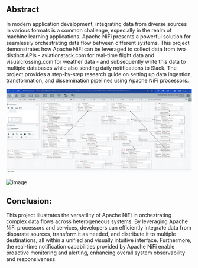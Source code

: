 ## Abstract ##
In modern application development, integrating data from diverse sources in various formats is a common challenge, especially in the realm of machine learning applications. 
Apache NiFi presents a powerful solution for seamlessly orchestrating data flow between different systems. This project demonstrates how Apache NiFi can be leveraged to 
collect data from two distinct APIs - aviationstack.com for real-time flight data and visualcrossing.com for weather data - and subsequently write this data to multiple 
databases while also sending daily notifications to Slack. The project provides a step-by-step research guide on setting up data ingestion, transformation, and dissemination 
pipelines using Apache NiFi processors.

![image](/assets/img/NIFIFLOW.png)

![image](https://github.com/chatkausik/chatkausik.github.io/tree/master/assets/img/slack.png)

## Conclusion: ##
This project illustrates the versatility of Apache NiFi in orchestrating complex data flows across heterogeneous systems. 
By leveraging Apache NiFi processors and services, developers can efficiently integrate data from disparate sources, transform 
it as needed, and distribute it to multiple destinations, all within a unified and visually intuitive interface. Furthermore,
the real-time notification capabilities provided by Apache NiFi enable proactive monitoring and alerting, enhancing overall 
system observability and responsiveness.


